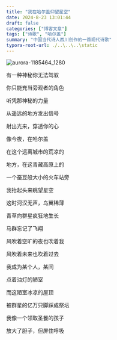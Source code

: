 ```yaml
---
title: "我在哈尔盖仰望星空"
date: 2024-8-23 13:01:44
draft: false
categories: ["博客文章"]
tags: ["诗歌", "哈尔盖"]
summary: "中国当代诗人西川创作的一首现代诗歌"
typora-root-url: ./..\..\..\static
---
```


![aurora-1185464_1280](/images/aurora-1185464_1280-1724551898730-1.jpg)

有一种神秘你无法驾驭

你只能充当旁观者的角色

听凭那神秘的力量

从遥远的地方发出信号

射出光来，穿透你的心

像今夜，在哈尔盖

在这个远离城市的荒凉的

地方，在这青藏高原上的

一个蚕豆般大小的火车站旁

我抬起头来眺望星空

这时河汉无声，鸟翼稀薄

青草向群星疯狂地生长

马群忘记了飞翔

风吹着空旷的夜也吹着我

风吹着未来也吹着过去

我成为某个人，某间

点着油灯的陋室

而这陋室冰凉的屋顶

被群星的亿万只脚踩成祭坛

我像一个领取圣餐的孩子

放大了胆子，但屏住呼吸
